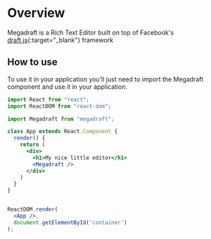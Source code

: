 # Overview

Megadraft is a Rich Text Editor built on top of Facebook's
[draft.js](https://facebook.github.io/draft-js/){:target="_blank"} framework

## How to use

To use it in your application you'll just need to import the Megadraft
component and use it in your application.

```jsx
import React from "react";
import ReactDOM from "react-dom";

import Megadraft from "megadraft";

class App extends React.Component {
  render() {
    return (
      <div>
        <h1>My nice little editor</h1>
        <Megadraft />
      </div>
    )
  }
}


ReactDOM.render(
  <App />,
  document.getElementById('container')
);
```
